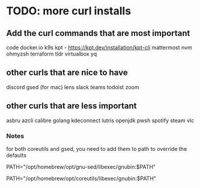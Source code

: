 # TODO: more curl installs

## Add the curl commands that are most important

code
docker.io
k9s
kpt - https://kpt.dev/installation/kpt-cli
mattermost
nvm
ohmyzsh
terraform
tldr
virtualbox
yq

## other curls that are nice to have

discord
gsed (for mac)
lens
slack
teams
todoist
zoom

## other curls that are less important

asbru
azcli
calibre
golang
kdeconnect
lutris
openjdk
pwsh
spotify
steam
vlc

### Notes

for both coreutils and gsed, you need to add them to path to override the defaults

PATH="/opt/homebrew/opt/gnu-sed/libexec/gnubin:$PATH"

PATH="/opt/homebrew/opt/coreutils/libexec/gnubin:$PATH"
